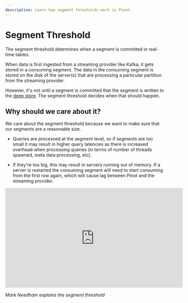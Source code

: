 ```yaml
---
description: Learn how segment thresholds work in Pinot.
---
```


# Segment Threshold

The segment threshold determines when a segment is committed in real-time tables.

When data is first ingested from a streaming provider like Kafka, it gets stored in a consuming segment. 
The data in the consuming segment is stored on the disk of the server(s) that are processing a particular partition from the streaming provider.

However, it's not until a segment is committed that the segment is written to the [deep store](https://docs.pinot.apache.org/basics/components/deep-store). 
The segment threshold decides when that should happen.

## Why should we care about it?

We care about the segment threshold because we want to make sure that our segments are a reasonable size.

* Queries are processed at the segment level, so if segments are too small it may result in higher query latencies as there is increased overhead when processing queries (in terms of number of threads spawned, meta data processing, etc).


* If they're too big, this may result in servers running out of memory. If a server is restarted the consuming segment will need to start consuming from the first row again, which will cause lag between Pinot and the streaming provider.

<iframe width="560" height="315" src="https://www.youtube.com/embed/qBMv3CcKVsI" title="YouTube video player" frameborder="0" allow="accelerometer; autoplay; clipboard-write; encrypted-media; gyroscope; picture-in-picture" allowFullScreen></iframe>

*Mark Needham explains the segment threshold*